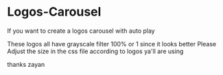 # Logos-Carousel
If you want to create a logos carousel with auto play


These logos all have grayscale filter 100% or 1 since it looks better
Please Adjust the size in the css file according to logos ya'll are using

thanks zayan
